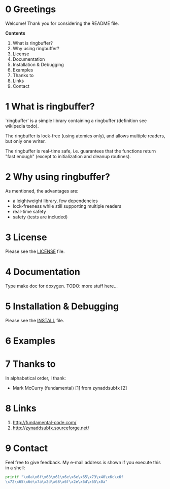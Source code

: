 # 0 Greetings

Welcome! Thank you for considering the README file.

**Contents**

  1. What is ringbuffer?
  2. Why using ringbuffer?
  3. License
  4. Documentation
  5. Installation & Debugging
  6. Examples
  7. Thanks to
  8. Links
  9. Contact

# 1 What is ringbuffer?
`ringbuffer' is a simple library containing a ringbuffer (definition see wikipedia todo).

The ringbuffer is lock-free (using atomics only), and allows multiple readers,
but only one writer.

The ringbuffer is real-time safe, i.e. guarantees that the functions return
"fast enough" (except to initialization and cleanup routines).

# 2 Why using ringbuffer?

As mentioned, the advantages are:

 * a leightweight library, few dependencies
 * lock-freeness while still supporting multiple readers
 * real-time safety
 * safety (tests are included)

# 3 License
Please see the [LICENSE](LICENSE.txt) file.

# 4 Documentation
Type make doc for doxygen. TODO: more stuff here...

# 5 Installation & Debugging
Please see the [INSTALL](INSTALL.md) file.

# 6 Examples

# 7 Thanks to
In alphabetical order, I thank:
  * Mark McCurry (fundamental) [1] from zynaddsubfx [2]

# 8 Links
  1. http://fundamental-code.com/
  2. http://zynaddsubfx.sourceforge.net/

# 9 Contact

Feel free to give feedback. My e-mail address is shown if you execute this in
a shell:

```sh
printf "\x6a\x6f\x68\x61\x6e\x6e\x65\x73\x40\x6c\x6f
\x72\x65\x6e\x7a\x2d\x68\x6f\x2e\x6d\x65\x0a"
```
